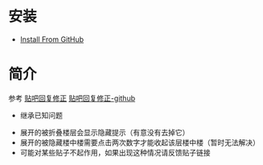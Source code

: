 # 安装
- [Install From GitHub](https://github.com/shitianshiwa/baidu-tieba-userscript/raw/master/%E5%B1%95%E5%BC%80%E7%99%BE%E5%BA%A6%E8%B4%B4%E5%90%A7%E8%A2%AB%E6%8A%98%E5%8F%A0%E7%9A%84%E6%A5%BC%E5%B1%82%E5%92%8C%E6%A5%BC%E4%B8%AD%E6%A5%BC/%E5%B1%95%E5%BC%80%E7%99%BE%E5%BA%A6%E8%B4%B4%E5%90%A7%E8%A2%AB%E6%8A%98%E5%8F%A0%E7%9A%84%E6%A5%BC%E5%B1%82%E5%92%8C%E6%A5%BC%E4%B8%AD%E6%A5%BC.user.js)
# 简介
参考
[贴吧回复修正](https://greasyfork.org/scripts/375218-%E8%B4%B4%E5%90%A7%E5%9B%9E%E5%A4%8D%E4%BF%AE%E6%AD%A3) 
[贴吧回复修正-github](https://github.com/indefined/UserScripts/tree/master/tiebaPostAdjustment)
- 继承已知问题
* 展开的被折叠楼层会显示隐藏提示（有意没有去掉它）
* 展开的被隐藏楼中楼需要点击两次数字才能收起该层楼中楼（暂时无法解决）
* 可能对某些贴子不起作用，如果出现这种情况请反馈贴子链接
